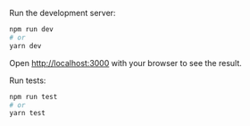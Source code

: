 Run the development server:

```bash
npm run dev
# or
yarn dev
```

Open [http://localhost:3000](http://localhost:3000) with your browser to see the result.

Run tests:

```bash
npm run test
# or
yarn test
```
